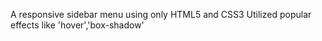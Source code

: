 A responsive sidebar menu using only HTML5 and CSS3
Utilized popular effects like  'hover','box-shadow'
